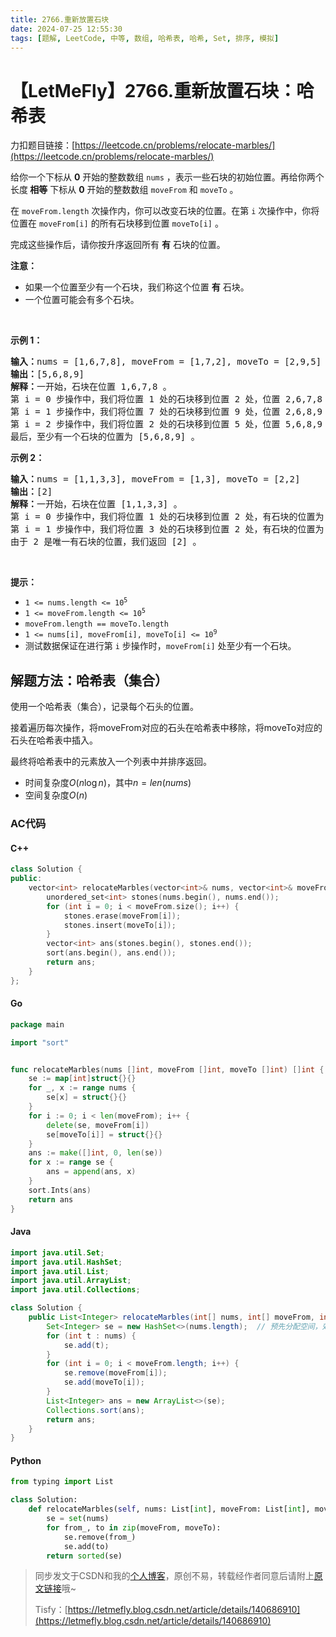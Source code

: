 ```yaml
---
title: 2766.重新放置石块
date: 2024-07-25 12:55:30
tags: [题解, LeetCode, 中等, 数组, 哈希表, 哈希, Set, 排序, 模拟]
---
```


# 【LetMeFly】2766.重新放置石块：哈希表

力扣题目链接：[https://leetcode.cn/problems/relocate-marbles/](https://leetcode.cn/problems/relocate-marbles/)

<p>给你一个下标从 <strong>0</strong>&nbsp;开始的整数数组&nbsp;<code>nums</code>&nbsp;，表示一些石块的初始位置。再给你两个长度<strong>&nbsp;相等</strong>&nbsp;下标从 <strong>0</strong>&nbsp;开始的整数数组&nbsp;<code>moveFrom</code> 和&nbsp;<code>moveTo</code>&nbsp;。</p>

<p>在&nbsp;<code>moveFrom.length</code>&nbsp;次操作内，你可以改变石块的位置。在第&nbsp;<code>i</code>&nbsp;次操作中，你将位置在&nbsp;<code>moveFrom[i]</code>&nbsp;的所有石块移到位置&nbsp;<code>moveTo[i]</code>&nbsp;。</p>

<p>完成这些操作后，请你按升序返回所有 <strong>有</strong>&nbsp;石块的位置。</p>

<p><strong>注意：</strong></p>

<ul>
	<li>如果一个位置至少有一个石块，我们称这个位置 <strong>有</strong>&nbsp;石块。</li>
	<li>一个位置可能会有多个石块。</li>
</ul>

<p>&nbsp;</p>

<p><strong>示例 1：</strong></p>

<pre>
<b>输入：</b>nums = [1,6,7,8], moveFrom = [1,7,2], moveTo = [2,9,5]
<b>输出：</b>[5,6,8,9]
<b>解释：</b>一开始，石块在位置 1,6,7,8 。
第 i = 0 步操作中，我们将位置 1 处的石块移到位置 2 处，位置 2,6,7,8 有石块。
第 i = 1 步操作中，我们将位置 7 处的石块移到位置 9 处，位置 2,6,8,9 有石块。
第 i = 2 步操作中，我们将位置 2 处的石块移到位置 5 处，位置 5,6,8,9 有石块。
最后，至少有一个石块的位置为 [5,6,8,9] 。</pre>

<p><strong>示例 2：</strong></p>

<pre>
<strong>输入：</strong>nums = [1,1,3,3], moveFrom = [1,3], moveTo = [2,2]
<b>输出：</b>[2]
<b>解释：</b>一开始，石块在位置 [1,1,3,3] 。
第 i = 0 步操作中，我们将位置 1 处的石块移到位置 2 处，有石块的位置为 [2,2,3,3] 。
第 i = 1 步操作中，我们将位置 3 处的石块移到位置 2 处，有石块的位置为 [2,2,2,2] 。
由于 2 是唯一有石块的位置，我们返回 [2] 。
</pre>

<p>&nbsp;</p>

<p><strong>提示：</strong></p>

<ul>
	<li><code>1 &lt;= nums.length &lt;= 10<sup>5</sup></code></li>
	<li><code>1 &lt;= moveFrom.length &lt;= 10<sup>5</sup></code></li>
	<li><code>moveFrom.length == moveTo.length</code></li>
	<li><code>1 &lt;= nums[i], moveFrom[i], moveTo[i] &lt;= 10<sup>9</sup></code></li>
	<li>测试数据保证在进行第&nbsp;<code>i</code>&nbsp;步操作时，<code>moveFrom[i]</code>&nbsp;处至少有一个石块。</li>
</ul>


    
## 解题方法：哈希表（集合）

使用一个哈希表（集合），记录每个石头的位置。

接着遍历每次操作，将moveFrom对应的石头在哈希表中移除，将moveTo对应的石头在哈希表中插入。

最终将哈希表中的元素放入一个列表中并排序返回。

+ 时间复杂度$O(n\log n)$，其中$n=len(nums)$
+ 空间复杂度$O(n)$

### AC代码

#### C++

```cpp
class Solution {
public:
    vector<int> relocateMarbles(vector<int>& nums, vector<int>& moveFrom, vector<int>& moveTo) {
        unordered_set<int> stones(nums.begin(), nums.end());
        for (int i = 0; i < moveFrom.size(); i++) {
            stones.erase(moveFrom[i]);
            stones.insert(moveTo[i]);
        }
        vector<int> ans(stones.begin(), stones.end());
        sort(ans.begin(), ans.end());
        return ans;
    }
};
```

#### Go

```go
package main

import "sort"


func relocateMarbles(nums []int, moveFrom []int, moveTo []int) []int {
    se := map[int]struct{}{}
    for _, x := range nums {
        se[x] = struct{}{}
    }
    for i := 0; i < len(moveFrom); i++ {
        delete(se, moveFrom[i])
        se[moveTo[i]] = struct{}{}
    }
    ans := make([]int, 0, len(se))
    for x := range se {
        ans = append(ans, x)
    }
    sort.Ints(ans)
    return ans
}
```

#### Java

```java
import java.util.Set;
import java.util.HashSet;
import java.util.List;
import java.util.ArrayList;
import java.util.Collections;

class Solution {
    public List<Integer> relocateMarbles(int[] nums, int[] moveFrom, int[] moveTo) {
        Set<Integer> se = new HashSet<>(nums.length);  // 预先分配空间，效率更高
        for (int t : nums) {
            se.add(t);
        }
        for (int i = 0; i < moveFrom.length; i++) {
            se.remove(moveFrom[i]);
            se.add(moveTo[i]);
        }
        List<Integer> ans = new ArrayList<>(se);
        Collections.sort(ans);
        return ans;
    }
}
```

#### Python

```python
from typing import List

class Solution:
    def relocateMarbles(self, nums: List[int], moveFrom: List[int], moveTo: List[int]) -> List[int]:
        se = set(nums)
        for from_, to in zip(moveFrom, moveTo):
            se.remove(from_)
            se.add(to)
        return sorted(se)
```

> 同步发文于CSDN和我的[个人博客](https://blog.letmefly.xyz/)，原创不易，转载经作者同意后请附上[原文链接](https://blog.letmefly.xyz/2024/07/25/LeetCode%202766.%E9%87%8D%E6%96%B0%E6%94%BE%E7%BD%AE%E7%9F%B3%E5%9D%97/)哦~
>
> Tisfy：[https://letmefly.blog.csdn.net/article/details/140686910](https://letmefly.blog.csdn.net/article/details/140686910)
